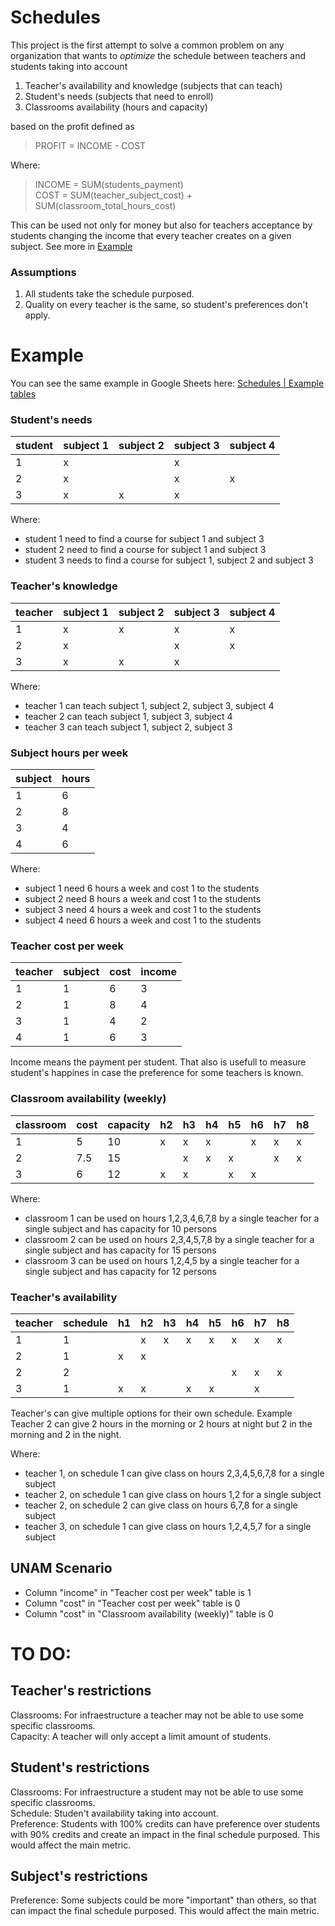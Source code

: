 # Schedules

This project is the first attempt to solve a common problem on any organization that wants to *optimize* the schedule between teachers and students taking into account 
1. Teacher's availability and knowledge (subjects that can teach)
2. Student's needs (subjects that need to enroll)
3. Classrooms availability (hours and capacity)

based on the profit defined as

> PROFIT = INCOME - COST  

Where:  
> INCOME = SUM(students_payment)  
> COST = SUM(teacher_subject_cost) + SUM(classroom_total_hours_cost)  

This can be used not only for money but also for teachers acceptance by students changing the income that every teacher creates on a given subject. See more in [Example](#example)

### Assumptions
1. All students take the schedule purposed.
2. Quality on every teacher is the same, so student's preferences don't apply.


# Example

You can see the same example in Google Sheets here: [Schedules | Example tables](https://docs.google.com/spreadsheets/d/1sreTuAUG9ZhNeeUrbaPRySFlNXCtdgsaaKbC9FoxGHU/edit?usp=sharing)

### Student's needs
| student | subject 1 | subject 2 | subject 3 | subject 4 |
|---------|-----------|-----------|-----------|-----------|
| 1       | x         |           | x         |           |
| 2       | x         |           | x         | x         |
| 3       | x         | x         | x         |           |

Where:
* student 1 need to find a course for subject 1 and subject 3
* student 2 need to find a course for subject 1 and subject 3
* student 3 needs to find a course for subject 1, subject 2 and subject 3

### Teacher's knowledge
| teacher | subject 1 | subject 2 | subject 3 | subject 4 |
|---------|-----------|-----------|-----------|-----------|
| 1       | x         | x         | x         | x         |
| 2       | x         |           | x         | x         |
| 3       | x         | x         | x         |           |

Where:
* teacher 1 can teach subject 1, subject 2, subject 3, subject 4
* teacher 2 can teach subject 1, subject 3, subject 4
* teacher 3 can teach subject 1, subject 2, subject 3

### Subject hours per week
| subject | hours |
|---------|-------|
| 1       | 6     |
| 2       | 8     |
| 3       | 4     |
| 4       | 6     |

Where:
* subject 1 need 6 hours a week and cost 1 to the students
* subject 2 need 8 hours a week and cost 1 to the students
* subject 3 need 4 hours a week and cost 1 to the students
* subject 4 need 6 hours a week and cost 1 to the students

### Teacher cost per week
| teacher | subject | cost | income |
|---------|---------|------|--------|
| 1       | 1       | 6    | 3      |
| 2       | 1       | 8    | 4      |
| 3       | 1       | 4    | 2      |
| 4       | 1       | 6    | 3      |

Income means the payment per student. That also is usefull to measure student's happines in case the preference for some teachers is known.

### Classroom availability (weekly)
| classroom | cost | capacity | h2 | h3 | h4 | h5 | h6 | h7 | h8 |
|-----------|------|----------|----|----|----| ---|----|----|----|
| 1         | 5    | 10       | x  | x  | x  |    | x  | x  | x  |
| 2         | 7.5  | 15       |    | x  | x  | x  |    | x  | x  |
| 3         | 6    | 12       | x  | x  |    | x  | x  |    |    |

Where:
* classroom 1 can be used on hours 1,2,3,4,6,7,8 by a single teacher for a single subject and has capacity for 10 persons
* classroom 2 can be used on hours 2,3,4,5,7,8 by a single teacher for a single subject and has capacity for 15 persons
* classroom 3 can be used on hours 1,2,4,5 by a single teacher for a single subject and has capacity for 12 persons

### Teacher's availability
| teacher | schedule | h1 | h2 | h3 | h4 | h5 | h6 | h7 | h8 |
|---------|----------|----|----|----| ---|----|----|----|----|
| 1       | 1        |    | x  | x  | x  | x  | x  | x  | x  |
| 2       | 1        | x  | x  |    |    |    |    |    |    |
| 2       | 2        |    |    |    |    |    | x  | x  | x  |
| 3       | 1        | x  | x  |    | x  | x  |    | x  |    |

Teacher's can give multiple options for their own schedule. Example Teacher 2 can give 2 hours in the morning or 2 hours at night but 2 in the morning and 2 in the night.

Where:
* teacher 1, on schedule 1 can give class on hours 2,3,4,5,6,7,8 for a single subject
* teacher 2, on schedule 1 can give class on hours 1,2 for a single subject
* teacher 2, on schedule 2 can give class on hours 6,7,8 for a single subject
* teacher 3, on schedule 1 can give class on hours 1,2,4,5,7 for a single subject



## UNAM Scenario  
* Column "income" in "Teacher cost per week" table is 1
* Column "cost" in "Teacher cost per week" table is 0
* Column "cost" in "Classroom availability (weekly)" table is 0

# TO DO: 

## Teacher's restrictions
Classrooms: For infraestructure a teacher may not be able to use some specific classrooms.  
Capacity: A teacher will only accept a limit amount of students.  

## Student's restrictions
Classrooms: For infraestructure a student may not be able to use some specific classrooms.  
Schedule: Studen't availability taking into account.  
Preference: Students with 100% credits can have preference over students with 90% credits and create an impact in the final schedule purposed. This would affect the main metric.  

## Subject's restrictions
Preference: Some subjects could be more "important" than others, so that can impact the final schedule purposed. This would affect the main metric.  
